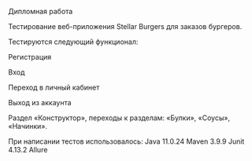 Дипломная работа

Тестирование веб-приложения Stellar Burgers для заказов бургеров.

Тестируются следующий функционал:

  Регистрация
  
  Вход 
  
  Переход в личный кабинет 
  
  Выход из аккаунта
  
  Раздел «Конструктор», переходы к разделам:
    «Булки»,
    «Соусы»,
    «Начинки».

При написании тестов использовалось: Java 11.0.24 Maven 3.9.9 Junit 4.13.2 Аllure
